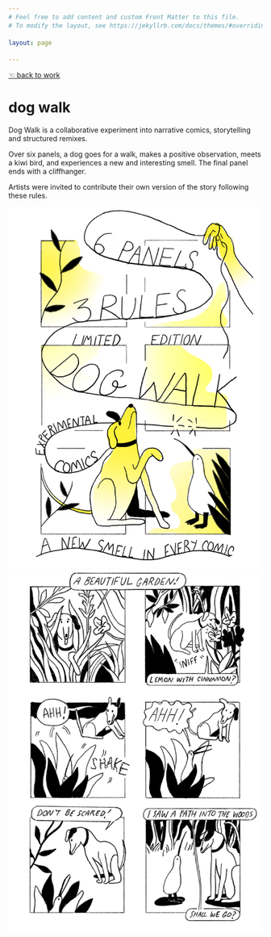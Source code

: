 ```yaml
---
# Feel free to add content and custom Front Matter to this file.
# To modify the layout, see https://jekyllrb.com/docs/themes/#overriding-theme-defaults

layout: page

---
```

[☜ back to work](narratives)  
# dog walk

Dog Walk is a collaborative experiment into narrative comics, storytelling and structured remixes.

Over six panels, a dog goes for a walk, makes a positive observation, meets a kiwi bird, and experiences a new and interesting smell. The final panel ends with a cliffhanger.

Artists were invited to contribute their own version of the story following these rules.


![](images/dogwalk_cover.png)  
![](images/dogwalk_comic.png)
